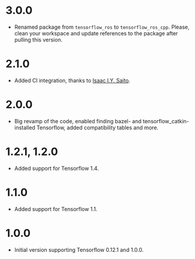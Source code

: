 # 3.0.0
- Renamed package from `tensorflow_ros` to `tensorflow_ros_cpp`. Please, clean your workspace and update references to the package after pulling this version.

# 2.1.0
- Added CI integration, thanks to [Isaac I.Y. Saito](https://github.com/130s).

# 2.0.0
- Big revamp of the code, enabled finding bazel- and tensorflow_catkin-installed Tensorflow, added compatibility tables and more.

# 1.2.1, 1.2.0
- Added support for Tensorflow 1.4.

# 1.1.0
- Added support for Tensorflow 1.1.

# 1.0.0
- Initial version supporting Tensorflow 0.12.1 and 1.0.0.
